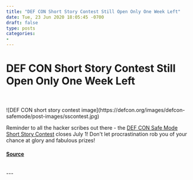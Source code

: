 ```yaml
---
title: "DEF CON Short Story Contest Still Open Only One Week Left"
date: Tue, 23 Jun 2020 18:05:45 -0700
draft: false
type: posts
categories: 
- 
---
```

# DEF CON Short Story Contest Still Open Only One Week Left

<br/>

<br/>
![DEF CON short story contest image](https://defcon.org/images/defcon-safemode/post-images/sscontest.jpg)  

Reminder to all the hacker scribes out there - the [DEF CON Safe Mode Short Story Contest](https://forum.defcon.org/node/232397) closes July 1! Don't let procrastination rob you of your chance at glory and fabulous prizes!

#### [Source](https://forum.defcon.org/node/232397)

<br/>
---
